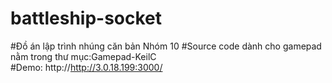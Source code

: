# battleship-socket
#Đồ án lập trình nhúng căn bản
Nhóm 10
#Source code dành cho gamepad nằm trong thư mục:Gamepad-KeilC	
#Demo: http://http://3.0.18.199:3000/

